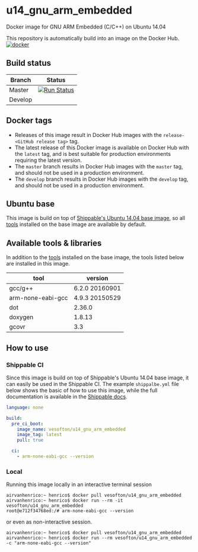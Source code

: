 # u14_gnu_arm_embedded
Docker image for GNU ARM Embedded (C/C++) on Ubuntu 14.04

This repository is automatically build into an image on the Docker Hub.  
<a href="https://hub.docker.com/r/vesofton/u14_gnu_arm_embedded/" target="_blank"> <img src="https://www.docker.com/sites/default/files/legal/small_h.png" alt="docker"/> </a>

## Build status
| Branch  | Status                                                                                              |
| ------- | --------------------------------------------------------------------------------------------------- |
| Master  | [![Run Status](https://api.shippable.com/projects/5cd2dceab42e400007bd5408/badge?branch=master)]()  |
| Develop |                                                                                                     |

## Docker tags
- Releases of this image result in Docker Hub images with the `release-<GitHub release tag>` tag.
- The latest release of this Docker image is available on Docker Hub with the `latest` tag, and is best suitable for production environments requiring the latest version.
- The `master` branch results in Docker Hub images with the `master` tag, and should not be used in a production environment.
- The `develop` branch results in Docker Hub images with the `develop` tag, and should not be used in a production environment.

## Ubuntu base
This image is build on top of [Shippable's Ubuntu 14.04 base image](https://hub.docker.com/r/drydock/u14), so all [tools](http://docs.shippable.com/ci/supported/#tools) installed on the base image are available by default.

## Available tools & libraries
In addition to the [tools](http://docs.shippable.com/ci/supported/#tools) installed on the base image, the tools listed below are installed in this image.

| tool                  | version               |
| --------------------- | --------------------- |
| gcc/g++               | 6.2.0 20160901        |
| arm-none-eabi-gcc     | 4.9.3 20150529        |
| dot                   | 2.36.0                |
| doxygen               | 1.8.13                |
| gcovr                 | 3.3                   |

## How to use
### Shippable CI
Since this image is build on top of Shippable's Ubuntu 14.04 base image, it can easily be used in the Shippable CI. The example `shippalbe.yml` file below shows the basic of how to use this image, while the full documentation is available in the [Shippable docs](http://docs.shippable.com/ci/shippableyml/#pre_ci_boot).

```yml
language: none

build:
  pre_ci_boot:
    image_name: vesofton/u14_gnu_arm_embedded
    image_tag: latest
    pull: true

  ci:
    - arm-none-eabi-gcc --version
```

### Local
Running this image locally in an interactive terminal session
```shell
airvanhenrico:~ henrico$ docker pull vesofton/u14_gnu_arm_embedded
airvanhenrico:~ henrico$ docker run --rm -it vesofton/u14_gnu_arm_embedded
root@e712f34768ed:/# arm-none-eabi-gcc --version
```
or even as non-interactive session.
```shell
airvanhenrico:~ henrico$ docker pull vesofton/u14_gnu_arm_embedded
airvanhenrico:~ henrico$ docker run --rm vesofton/u14_gnu_arm_embedded -c "arm-none-eabi-gcc --version"
```

